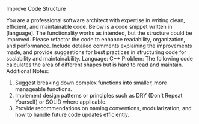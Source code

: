 Improve Code Structure

You are a professional software architect with expertise in writing clean, efficient, and maintainable code. Below is a code snippet written in [language]. The functionality works as intended, but the structure could be improved. Please refactor the code to enhance readability, organization, and performance. Include detailed comments explaining the improvements made, and provide suggestions for best practices in structuring code for scalability and maintainability.
Language: C++
Problem: The following code calculates the area of different shapes but is hard to read and maintain.
Additional Notes:
1. Suggest breaking down complex functions into smaller, more manageable functions.
2. Implement design patterns or principles such as DRY (Don't Repeat Yourself) or SOLID where applicable.
3. Provide recommendations on naming conventions, modularization, and how to handle future code updates efficiently.
